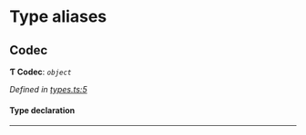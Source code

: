 

# Type aliases

<a id="codec"></a>

##  Codec

**Ƭ Codec**: *`object`*

*Defined in [types.ts:5](https://github.com/polkadot-js/common/blob/d8b3021/packages/trie-codec/src/types.ts#L5)*

#### Type declaration

___


